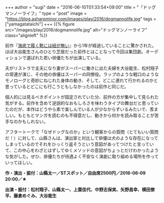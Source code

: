 +++
author = "sugi"
date = "2016-06-10T01:33:54+09:00"
title = "『ドッグマンノーライフ』"
type = "post"
image = "https://blog.asharpminor.com/images/play/2016/dogmannolife.jpg"
tags = ["yamagatataichi"]
+++
{{% figure src="/images/play/2016/dogmannolife.jpg" alt="ドッグマンノーライフ" class="alignleft" %}}

前作『[海底で履く靴には紐が無い](/play/5465/)』から1年が経過していることに驚かされた。ほぼ大谷能生さんのひとり芝居だった前作とはことなって今回は集団劇。オーディションで選ばれた若い俳優たちが出演している。

夫がリストラで主夫になり妻がスーパーに働きに出た夫婦を大谷能生、松村翔子の常連が演じ、その他の俳優はスーパーの同僚役。ラップのような軽口のようなモノローグと奇妙にねじれた身体の動き、そして、どこに連れて行かれるのかと思っているとどこにも行こうともしなかったのは前作と同じだ。

個人的には見るべきポイントが固定されていた分、前作の方が集中して見られた気がする。前作を含めて逆説的なおもしろさを味わうタイプの舞台だと思っていたのだが、本作はどうやら素で楽しんでいる人が少なからずいるみたいで、羨ましい。もともとマンガを読むのも不得意だし、動きから何かを読み取ることが苦手なのかもしれない。

アフタートークで「なぜドッグなのか」という観客からの質問（とてもいい質問だ！）に対して、山縣さんは、演出家と対比して俳優は犬のような存在になってしまっているのでそれをひっくり返そうという意図があってつけたと言っていて、この中心をわざとはずしてゆくメソッドの意図がちょっとだけわかったような気がした。ぜひ、俳優たちが待遇よく不安なく演劇に取り組める場所を作っていってほしい。

**作・演出・振付：山縣太一／STスポット／自由席2500円／2016-06-09 20:00／★**

**出演・振付：松村翔子、山縣太一、上蓑佳代、中野志保実、矢野昌幸、横田僚平、藤倉めぐみ、大谷能生**

